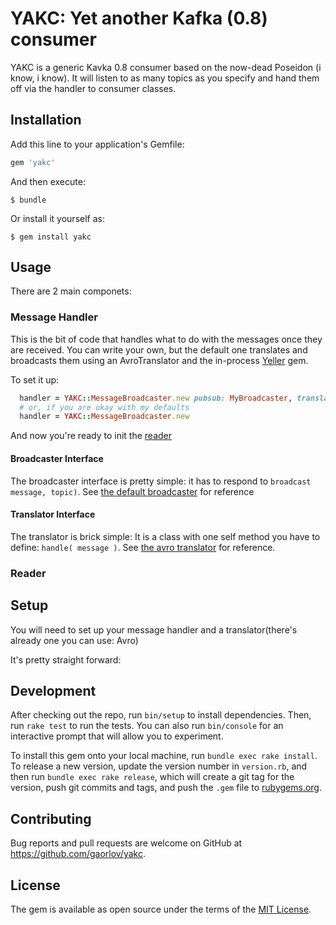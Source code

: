 # YAKC: Yet another Kafka (0.8) consumer

YAKC is a generic Kavka 0.8 consumer based on the now-dead Poseidon (i know, i know). It will listen to as many topics as you specify and hand them off via the handler to consumer classes.

## Installation

Add this line to your application's Gemfile:

```ruby
gem 'yakc'
```

And then execute:

    $ bundle

Or install it yourself as:

    $ gem install yakc

## Usage

There are 2 main componets:

### Message Handler

This is the bit of code that handles what to do with the messages once they are received. You can write your own, but the default one translates and broadcasts them using an AvroTranslator and the in-process [Yeller](/gaorlov/yeller) gem.

To set it up:

```ruby
  handler = YAKC::MessageBroadcaster.new pubsub: MyBroadcaster, translator: MyTranslator
  # or, if you are okay with my defaults
  handler = YAKC::MessageBroadcaster.new
```

And now you're ready to init the [reader](#reader)


#### Broadcaster Interface

The broadcaster interface is pretty simple: it has to respond to `broadcast message, topic)`. See [the default broadcaster](/gaorlov/yakc/lib/yack/message_broadcaster.rb) for reference

#### Translator Interface

The translator is brick simple: It is a class with one self method you have to define: `handle( message )`. See [the avro translator](/gaorlov/yakc/lib/yack/translator/avro_translator.rb) for reference.

### Reader





## Setup

You will need to set up your message handler and a translator(there's already one you can use: Avro)

It's pretty straight forward:



## Development

After checking out the repo, run `bin/setup` to install dependencies. Then, run `rake test` to run the tests. You can also run `bin/console` for an interactive prompt that will allow you to experiment.

To install this gem onto your local machine, run `bundle exec rake install`. To release a new version, update the version number in `version.rb`, and then run `bundle exec rake release`, which will create a git tag for the version, push git commits and tags, and push the `.gem` file to [rubygems.org](https://rubygems.org).

## Contributing

Bug reports and pull requests are welcome on GitHub at https://github.com/gaorlov/yakc.


## License

The gem is available as open source under the terms of the [MIT License](http://opensource.org/licenses/MIT).

